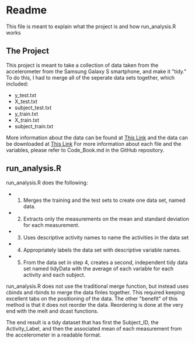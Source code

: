 # Readme

This file is meant to explain what the project is and how run_analysis.R works

## The Project

This project is meant to take a collection of data taken from the accelerometer
from the Samsung Galaxy S smartphone, and make it "tidy." To do this, I had to 
merge all of the seperate data sets together, which included:
- y_test.txt
- X_test.txt
- subject_test.txt
- y_train.txt
- X_train.txt
- subject_train.txt

More information about the data can be found at [This Link](http://archive.ics.uci.edu/ml/datasets/Human+Activity+Recognition+Using+Smartphones)
and the data can be downloaded at [This Link](https://d396qusza40orc.cloudfront.net/getdata%2Fprojectfiles%2FUCI%20HAR%20Dataset.zip)
For more information about each file and the variables, please refer to Code_Book.md
in the GitHub repository.

## run_analysis.R

run_analysis.R does the following:
- 1) Merges the training and the test sets to create one data set, named data.
- 2) Extracts only the measurements on the mean and standard deviation for each measurement. 
- 3) Uses descriptive activity names to name the activities in the data set
- 4) Appropriately labels the data set with descriptive variable names. 
- 5) From the data set in step 4, creates a second, independent tidy data set named tidyData with the average of each variable for each activity and each subject.

run_analysis.R does not use the traditional merge function, but instead uses cbinds and rbinds to 
merge the data finles together. This required keeping excellent tabs on the positioning
of the data. The other "benefit" of this method is that it does not reorder the data.
Reordering is done at the very end with the melt and dcast functions.

The end result is a tidy dataset that has first the Subject_ID, the Activity_Label, and then the
associated mean of each measurement from the accelerometer in a readable format.

